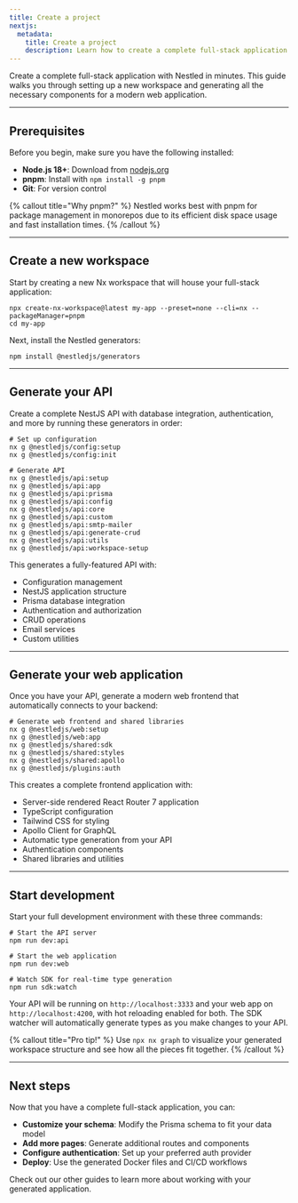 ```yaml
---
title: Create a project
nextjs:
  metadata:
    title: Create a project
    description: Learn how to create a complete full-stack application with Nestled generators.
---
```


Create a complete full-stack application with Nestled in minutes. This guide walks you through setting up a new workspace and generating all the necessary components for a modern web application.

---

## Prerequisites

Before you begin, make sure you have the following installed:

- **Node.js 18+**: Download from [nodejs.org](https://nodejs.org/)
- **pnpm**: Install with `npm install -g pnpm`
- **Git**: For version control

{% callout title="Why pnpm?" %}
Nestled works best with pnpm for package management in monorepos due to its efficient disk space usage and fast installation times.
{% /callout %}

---

## Create a new workspace

Start by creating a new Nx workspace that will house your full-stack application:

```shell
npx create-nx-workspace@latest my-app --preset=none --cli=nx --packageManager=pnpm
cd my-app
```

Next, install the Nestled generators:

```shell
npm install @nestledjs/generators
```

---

## Generate your API

Create a complete NestJS API with database integration, authentication, and more by running these generators in order:

```shell
# Set up configuration
nx g @nestledjs/config:setup
nx g @nestledjs/config:init

# Generate API
nx g @nestledjs/api:setup
nx g @nestledjs/api:app
nx g @nestledjs/api:prisma
nx g @nestledjs/api:config
nx g @nestledjs/api:core
nx g @nestledjs/api:custom
nx g @nestledjs/api:smtp-mailer
nx g @nestledjs/api:generate-crud
nx g @nestledjs/api:utils
nx g @nestledjs/api:workspace-setup
```

This generates a fully-featured API with:
- Configuration management
- NestJS application structure
- Prisma database integration
- Authentication and authorization
- CRUD operations
- Email services
- Custom utilities

---

## Generate your web application

Once you have your API, generate a modern web frontend that automatically connects to your backend:

```shell
# Generate web frontend and shared libraries
nx g @nestledjs/web:setup
nx g @nestledjs/web:app
nx g @nestledjs/shared:sdk
nx g @nestledjs/shared:styles
nx g @nestledjs/shared:apollo
nx g @nestledjs/plugins:auth
```

This creates a complete frontend application with:
- Server-side rendered React Router 7 application
- TypeScript configuration
- Tailwind CSS for styling
- Apollo Client for GraphQL
- Automatic type generation from your API
- Authentication components
- Shared libraries and utilities

---

## Start development

Start your full development environment with these three commands:

```shell
# Start the API server
npm run dev:api

# Start the web application
npm run dev:web

# Watch SDK for real-time type generation
npm run sdk:watch
```

Your API will be running on `http://localhost:3333` and your web app on `http://localhost:4200`, with hot reloading enabled for both. The SDK watcher will automatically generate types as you make changes to your API.

{% callout title="Pro tip!" %}
Use `npx nx graph` to visualize your generated workspace structure and see how all the pieces fit together.
{% /callout %}

---

## Next steps

Now that you have a complete full-stack application, you can:

- **Customize your schema**: Modify the Prisma schema to fit your data model
- **Add more pages**: Generate additional routes and components
- **Configure authentication**: Set up your preferred auth provider
- **Deploy**: Use the generated Docker files and CI/CD workflows

Check out our other guides to learn more about working with your generated application.
